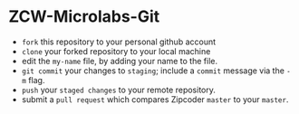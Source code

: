 # ZCW-Microlabs-Git
* `fork` this repository to your personal github account 
* `clone` your forked repository to your local machine
* edit the `my-name` file, by adding your name to the file.
* `git commit` your changes to `staging`; include a `commit` message via the `-m` flag.
* `push` your `staged changes` to your remote repository.
* submit a `pull request` which compares Zipcoder `master` to your `master`.
